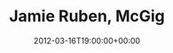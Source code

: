 ---
templateKey: event
guid: 0896ff26-6eab-11ea-99c5-002590d1d1b0
date: 2012-03-16T19:00:00+00:00
eventTime: '7pm'
title: Jamie Ruben, McGig
artist: Jamie Ruben
city: Hamilton
venue: McGig
group: Tim Shia
guests: Tim Shia, Drew Birston
---